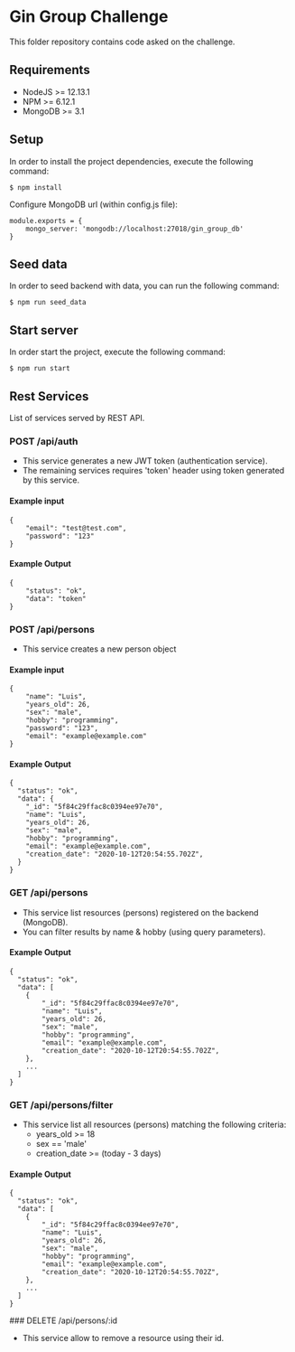 # Gin Group Challenge
This folder repository contains code asked on the challenge.

## Requirements

- NodeJS >= 12.13.1
- NPM >= 6.12.1
- MongoDB >= 3.1

## Setup

In order to install the project dependencies, execute the following command:

```
$ npm install
```

Configure MongoDB url (within config.js file):

```
module.exports = {
    mongo_server: 'mongodb://localhost:27018/gin_group_db'
}
```

## Seed data
In order to seed backend with data, you can run the following command:

```
$ npm run seed_data
```

## Start server

In order start the project, execute the following command:

```
$ npm run start
```

## Rest Services
List of services served by REST API.

### POST /api/auth
- This service generates a new JWT token (authentication service).
- The remaining services requires 'token' header using token generated by this service.

#### Example input
```
{
	"email": "test@test.com",
	"password": "123"
}
```

#### Example Output
```
{
	"status": "ok",
	"data": "token"
}
```

### POST /api/persons
- This service creates a new person object

#### Example input
```
{
	"name": "Luis",
	"years_old": 26,
	"sex": "male",
	"hobby": "programming",
	"password": "123",
	"email": "example@example.com"
}
```

#### Example Output
```
{
  "status": "ok",
  "data": {
    "_id": "5f84c29ffac8c0394ee97e70",
    "name": "Luis",
    "years_old": 26,
    "sex": "male",
    "hobby": "programming",
    "email": "example@example.com",
    "creation_date": "2020-10-12T20:54:55.702Z",
  }
}
```

### GET /api/persons
- This service list resources (persons) registered on the backend (MongoDB).
- You can filter results by name & hobby (using query parameters).

#### Example Output
```
{
  "status": "ok",
  "data": [
    {
        "_id": "5f84c29ffac8c0394ee97e70",
        "name": "Luis",
        "years_old": 26,
        "sex": "male",
        "hobby": "programming",
        "email": "example@example.com",
        "creation_date": "2020-10-12T20:54:55.702Z",
    },
    ...
  ]
}
```

### GET /api/persons/filter
- This service list all resources (persons) matching the following criteria:
    - years_old >= 18
    - sex == 'male'
    - creation_date >= (today - 3 days)

#### Example Output
```
{
  "status": "ok",
  "data": [
    {
        "_id": "5f84c29ffac8c0394ee97e70",
        "name": "Luis",
        "years_old": 26,
        "sex": "male",
        "hobby": "programming",
        "email": "example@example.com",
        "creation_date": "2020-10-12T20:54:55.702Z",
    },
    ...
  ]
}
```

### DELETE /api/persons/:id
- This service allow to remove a resource using their id.

